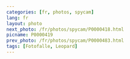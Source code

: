 ```yaml
---
categories: [fr, photos, spycam]
lang: fr
layout: photo
next_photo: /fr/photos/spycam/P0000418.html
picname: P0000419
prev_photo: /fr/photos/spycam/P0000483.html
tags: [Fotofalle, Leopard]
---
```

